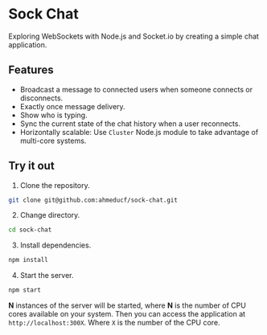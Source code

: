 # Sock Chat

Exploring WebSockets with Node.js and Socket.io by creating a simple chat application.

## Features

- Broadcast a message to connected users when someone connects or disconnects.
- Exactly once message delivery.
- Show who is typing.
- Sync the current state of the chat history when a user reconnects.
- Horizontally scalable: Use `Cluster` Node.js module to take advantage of multi-core systems.

## Try it out

1. Clone the repository.

```bash
git clone git@github.com:ahmeducf/sock-chat.git
```

2. Change directory.

```bash
cd sock-chat
```

3. Install dependencies.

```bash
npm install
```

4. Start the server.

```bash
npm start
```

**N** instances of the server will be started, where **N** is the number of CPU cores available on your system.
Then you can access the application at `http://localhost:300X`. Where `X` is the number of the CPU core.
